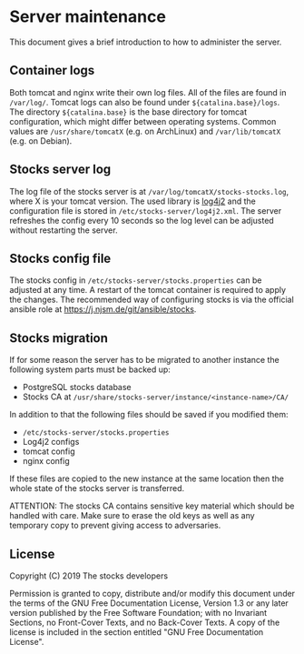 # Server maintenance

This document gives a brief introduction to how to administer the server.

## Container logs

Both tomcat and nginx write their own log files. All of the files are found in
`/var/log/`. Tomcat logs can also be found under `${catalina.base}/logs`. The
directory `${catalina.base}` is the base directory for tomcat configuration,
which might differ between operating systems. Common values are
`/usr/share/tomcatX` (e.g. on ArchLinux) and `/var/lib/tomcatX` (e.g. on
Debian).

## Stocks server log

The log file of the stocks server is at `/var/log/tomcatX/stocks-stocks.log`,
where X is your tomcat version. The used library is
[log4j2](https://logging.apache.org/log4j/2.x/manual/index.html) and the
configuration file is stored in `/etc/stocks-server/log4j2.xml`. The server
refreshes the config every 10 seconds so the log level can be adjusted without
restarting the server.

## Stocks config file

The stocks config in `/etc/stocks-server/stocks.properties` can be adjusted at
any time. A restart of the tomcat container is required to apply the changes.
The recommended way of configuring stocks is via the official ansible role at
https://j.njsm.de/git/ansible/stocks.

## Stocks migration

If for some reason the server has to be migrated to another instance the
following system parts must be backed up:

 * PostgreSQL stocks database
 * Stocks CA at `/usr/share/stocks-server/instance/<instance-name>/CA/`

In addition to that the following files should be saved if you modified them:

 * `/etc/stocks-server/stocks.properties`
 * Log4j2 configs
 * tomcat config
 * nginx config

If these files are copied to the new instance at the same location then the
whole state of the stocks server is transferred.

ATTENTION: The stocks CA contains sensitive key material which should be
handled with care. Make sure to erase the old keys as well as any temporary copy
to prevent giving access to adversaries.

## License

Copyright (C)  2019  The stocks developers

Permission is granted to copy, distribute and/or modify this document
under the terms of the GNU Free Documentation License, Version 1.3
or any later version published by the Free Software Foundation;
with no Invariant Sections, no Front-Cover Texts, and no Back-Cover Texts.
A copy of the license is included in the section entitled "GNU
Free Documentation License".
